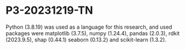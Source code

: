 # P3-20231219-TN
Python (3.8.19) was used as a language for this research, and used packages were matplotlib (3.7.5), numpy (1.24.4), pandas (2.0.3), rdkit (2023.9.5), shap (0.44.1) seaborn (0.13.2) and scikit-learn (1.3.2).
